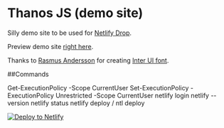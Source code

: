 # Thanos JS (demo site)

Silly demo site to be used for [Netlify Drop](https://app.netlify.com/drop).

Preview demo site [right here](https://www.thanosjs.org).

Thanks to [Rasmus Andersson](https://twitter.com/rsms) for creating [Inter UI font](https://rsms.me/inter/).


##Commands


Get-ExecutionPolicy -Scope CurrentUser
Set-ExecutionPolicy -ExecutionPolicy Unrestricted -Scope CurrentUser
netlify login
netlify --version
netlify status
netlify deploy  / ntl deploy

[![Deploy to Netlify](https://www.netlify.com/img/deploy/button.svg)](https://app.netlify.com/start/deploy?repository=https://github.com/sw-yx/netlify-drop-demo-site-master)